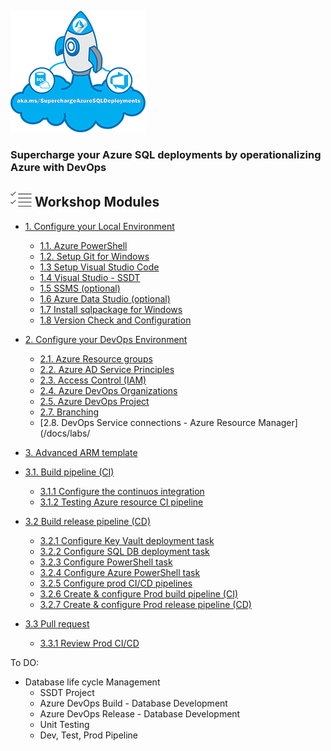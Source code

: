 ![](./imgs/SuperchargeAzureSQL.png) 
### **Supercharge your Azure SQL deployments by operationalizing Azure with DevOps**

## ![](../graphics/modules.png) Workshop Modules
- [1. Configure your Local Environment](/docs/labs/1-ConfigLocalEnvironment.md)
   - [1.1. Azure PowerShell](/docs/labs/1-ConfigLocalEnvironment.md#exercise---setup-az-powershell-module)
   - [1.2. Setup Git for Windows](/docs/labs/1-ConfigLocalEnvironment.md#exercise---setup--git-for-windows)   
   - [1.3 Setup Visual Studio Code](/docs/labs/1-ConfigLocalEnvironment.md#exercise---setup--visual-studio-code)   
   - [1.4 Visual Studio - SSDT](/docs/labs/1-ConfigLocalEnvironment.md#exercise---setup--visual-studio---ssdt)   
   - [1.5 SSMS (optional)](/docs/labs/1-ConfigLocalEnvironment.md#-exercise---setup-sql-server-management-studio-ssms-)
   - [1.6 Azure Data Studio (optional)](/docs/labs/1-ConfigLocalEnvironment.md#-exercise---setup--azure-data-studio-)
   - [1.7 Install sqlpackage for Windows](/docs/labs/1-ConfigLocalEnvironment.md#-exercise---install-sqlpackage-for-windows)
   - [1.8 Version Check and Configuration](/docs/labs/1-ConfigLocalEnvironment.md#exercise---version-check-and-configuration)

- [2. Configure your DevOps Environment](/docs/labs/2-Configure_your_DevOps_Environment.md)
   - [2.1. Azure Resource groups](/docs/labs/2-Configure_your_DevOps_Environment.md#create-azure-resource-groups)
   - [2.2. Azure AD Service Principles](/docs/labs/2-Configure_your_DevOps_Environment.md#create-service-principal)
   - [2.3. Access Control (IAM)](/docs/labs/2-Configure_your_DevOps_Environment.md#access-control-iam-for-the-resource-group)
   - [2.4. Azure DevOps Organizations](/docs/labs/2-Configure_your_DevOps_Environment.md#azure-devops-organizations)
   - [2.5. Azure DevOps Project](/docs/labs/2-Configure_your_DevOps_Environment.md#azure-devops-project---clone-project-repo)
   - [2.7. Branching](/docs/labs/2-Configure_your_DevOps_Environment.md#branching)
   - [2.8. DevOps Service connections - Azure Resource Manager](/docs/labs/

- [3. Advanced ARM template](/docs/labs/3-AzureResourceDeployment.md#exercise---advanced-arm-template)
- [3.1. Build pipeline (CI)](/docs/labs/3-AzureResourceDeployment.md#exercise---build-pipeline-ci)
  - [3.1.1 Configure the continuos integration](/docs/labs/3-AzureResourceDeployment.md#configure-the-continuos-integration-on-the-build-pipeline)
  - [3.1.2 Testing Azure resource CI pipeline](/docs/labs/3-AzureResourceDeployment.md#testing-azure-resource-ci-pipeline)
- [3.2 Build release pipeline (CD)](/docs/labs/3-AzureResourceDeployment.md#exercise---release-pipeline-cd)
   - [3.2.1 Configure Key Vault deployment task](/docs/labs/3-AzureResourceDeployment.md#configure-key-vault-deployment-task)
   - [3.2.2 Configure SQL DB deployment task](/docs/labs/3-AzureResourceDeployment.md#configure-sql-db-deployment-task)
   - [3.2.3 Configure PowerShell task](/docs/labs/3-AzureResourceDeployment.md#configure-powershell-task)
   - [3.2.4 Configure Azure PowerShell task](/docs/labs/3-AzureResourceDeployment.md#configure-azure-powershell-task)
   - [3.2.5 Configure prod CI/CD pipelines](/docs/labs/3-AzureResourceDeployment.md#exercise---configure-prod-cicd-pipelines)
   - [3.2.6 Create & configure Prod build pipeline (CI)](/docs/labs/3-AzureResourceDeployment.md#create--configure-prod-build-pipeline-ci)
   - [3.2.7 Create & configure Prod release pipeline (CD)](/docs/labs/3-AzureResourceDeployment.md#create--configure-prod-release-pipeline-cd)
- [3.3 Pull request](/docs/labs/3-AzureResourceDeployment.md#exercise---pull-request)
  - [3.3.1 Review Prod CI/CD](/docs/labs/3-AzureResourceDeployment.md#review-prod-cicd)

To DO:
- Database life cycle Management
   - SSDT Project
   - Azure DevOps Build - Database Development
   - Azure DevOps Release - Database Development
   - Unit Testing
   - Dev, Test, Prod Pipeline

